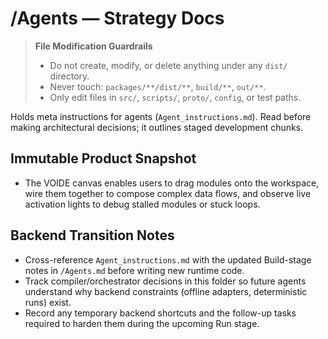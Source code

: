 # /Agents — Strategy Docs
> **File Modification Guardrails**
> - Do not create, modify, or delete anything under any `dist/` directory.
> - Never touch: `packages/**/dist/**`, `build/**`, `out/**`.
> - Only edit files in `src/`, `scripts/`, `proto/`, `config`, or test paths.


Holds meta instructions for agents (`Agent_instructions.md`). Read before making
architectural decisions; it outlines staged development chunks.

## Immutable Product Snapshot

- The VOIDE canvas enables users to drag modules onto the workspace, wire them together to compose complex data flows, and observe live activation lights to debug stalled modules or stuck loops.

## Backend Transition Notes

- Cross-reference `Agent_instructions.md` with the updated Build-stage notes in `/Agents.md` before writing new runtime code.
- Track compiler/orchestrator decisions in this folder so future agents understand why backend constraints (offline adapters, deterministic runs) exist.
- Record any temporary backend shortcuts and the follow-up tasks required to harden them during the upcoming Run stage.
